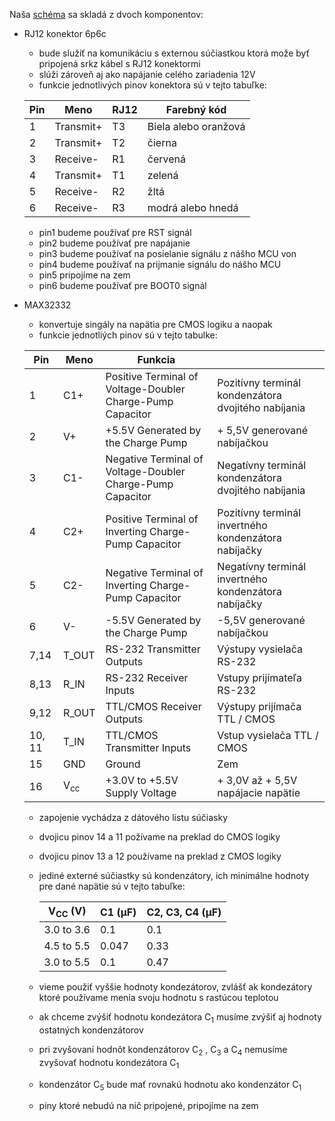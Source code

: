 Naša [schéma](rs-232_schematic.kicad_sch) sa skladá z dvoch komponentov:
- RJ12 konektor 6p6c  
   - bude služíť na komunikáciu s externou súčiastkou ktorá može byť pripojená srkz kábel s RJ12 konektormi  
   - slúži zároveň aj ako napájanie celého zariadenia 12V  
   - funkcie jednotlivých pinov konektora sú v tejto tabuľke:    

    |Pin |	Meno | RJ12 |	Farebný kód |  
    |----|-------|------|--------------|  
    |1|Transmit+|T3|Biela alebo oranžová|  
    |2|	Transmit+|		T2|	čierna|
    |3|	Receive-|	R1|	červená|
    |4|	Transmit+	|	T1|	zelená|
    |5|	Receive-|	R2|	žltá|
    |6|	Receive-|	R3|	modrá alebo hnedá|
   - pin1 budeme používať pre RST signál
   - pin2 budeme používať pre napájanie
   - pin3 budeme používať na posielanie signálu z nášho MCU von
   - pin4 budeme používať na prijmanie signálu do nášho MCU
   - pin5 pripojíme na zem
   - pin6 budeme používať pre BOOT0 signál
     
- MAX32332
  -  konvertuje singály na napätia pre CMOS logiku a naopak
  -  funkcie jednotliých pinov sú v tejto tabulke:

    |Pin|Meno|Funkcia||
    |---|----|--------|-|
    |1|C1+|Positive Terminal of Voltage-Doubler Charge-Pump Capacitor|Pozitívny terminál kondenzátora dvojitého nabíjania|
    |2|V+|+5.5V Generated by the Charge Pump|+ 5,5V generované nabíjačkou|
    |3|C1-|Negative Terminal of Voltage-Doubler Charge-Pump Capacitor|Negatívny terminál kondenzátora dvojitého nabíjania|
    |4|C2+|Positive Terminal of Inverting Charge-Pump Capacitor|Pozitívny terminál invertného kondenzátora nabíjačky|
    |5|C2-|Negative Terminal of Inverting Charge-Pump Capacitor|Negatívny terminál invertného kondenzátora nabíjačky|
    |6|V-|-5.5V Generated by the Charge Pump|-5,5V generované nabíjačkou|
    |7,14|T_OUT|RS-232 Transmitter Outputs|Výstupy vysielača RS-232|
    |8,13|R_IN|RS-232 Receiver Inputs|Vstupy prijímateľa RS-232|
    |9,12|R_OUT|TTL/CMOS Receiver Outputs|Výstupy prijímača TTL / CMOS|
    |10, 11|T_IN|TTL/CMOS Transmitter Inputs|Vstup vysielača TTL / CMOS|
    |15|GND|Ground|Zem|
    |16|V<sub>cc</sub>|+3.0V to +5.5V Supply Voltage|+ 3,0V až + 5,5V napájacie napätie|
  - zapojenie vychádza z dátového listu súčiasky 
  - dvojicu pinov 14 a 11 požívame na preklad do CMOS logiky
  - dvojicu pinov 13 a 12 používame na preklad z CMOS logiky 
  - jediné externé súčiastky sú kondenzátory, ich minimálne hodnoty pre dané napätie sú v tejto tabuľke:

    |V<sub>CC</sub> (V)|C1 (µF)|C2, C3, C4 (µF)|
    |------------------|-------|---------------|
    |3.0 to 3.6|0.1 |0.1|
    |4.5 to 5.5|0.047|0.33|
    |3.0 to 5.5|0.1|0.47|

  - vieme použiť vyššie hodnoty kondezátorov, zvlášť ak kondezátory ktoré používame menia svoju hodnotu s rastúcou teplotou
  - ak chceme zvýšiť hodnotu kondezátora C<sub>1</sub> musíme zvýšiť aj hodnoty ostatných kondenzátorov
  - pri zvyšovaní hodnôt kondenzátorov C<sub>2</sub> , C<sub>3</sub> a C<sub>4</sub> nemusíme zvyšovať hodnotu kondezátora C<sub>1</sub>
  - kondenzátor C<sub>5</sub> bude mať rovnakú hodnotu ako kondenzátor C<sub>1</sub>
  - piny ktoré nebudú na nič pripojené, pripojíme na zem
        

  
  
